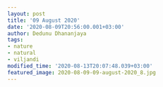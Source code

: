 ```yaml
---
layout: post
title: '09 August 2020'
date: '2020-08-09T20:56:00.001+03:00'
author: Dedunu Dhananjaya
tags:
- nature
- natural
- viljandi
modified_time: '2020-08-13T20:07:48.039+03:00'
featured_image: 2020-08-09-09-august-2020_8.jpg
---
```

